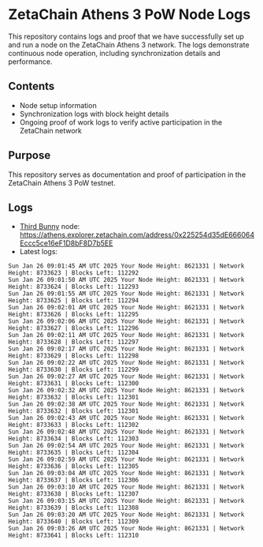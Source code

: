 # ZetaChain Athens 3 PoW Node Logs
This repository contains logs and proof that we have successfully set up and run a node on the ZetaChain Athens 3 network. The logs demonstrate continuous node operation, including synchronization details and performance.

## Contents
- Node setup information
- Synchronization logs with block height details
- Ongoing proof of work logs to verify active participation in the ZetaChain network

## Purpose
This repository serves as documentation and proof of participation in the ZetaChain Athens 3 PoW testnet.

## Logs

- [Third Bunny](https://thirdbunny.xyz/) node: https://athens.explorer.zetachain.com/address/0x225254d35dE666064Eccc5ce16eF1D8bF8D7b5EE
- Latest logs:
```
Sun Jan 26 09:01:45 AM UTC 2025 Your Node Height: 8621331 | Network Height: 8733623 | Blocks Left: 112292
Sun Jan 26 09:01:50 AM UTC 2025 Your Node Height: 8621331 | Network Height: 8733624 | Blocks Left: 112293
Sun Jan 26 09:01:55 AM UTC 2025 Your Node Height: 8621331 | Network Height: 8733625 | Blocks Left: 112294
Sun Jan 26 09:02:01 AM UTC 2025 Your Node Height: 8621331 | Network Height: 8733626 | Blocks Left: 112295
Sun Jan 26 09:02:06 AM UTC 2025 Your Node Height: 8621331 | Network Height: 8733627 | Blocks Left: 112296
Sun Jan 26 09:02:11 AM UTC 2025 Your Node Height: 8621331 | Network Height: 8733628 | Blocks Left: 112297
Sun Jan 26 09:02:17 AM UTC 2025 Your Node Height: 8621331 | Network Height: 8733629 | Blocks Left: 112298
Sun Jan 26 09:02:22 AM UTC 2025 Your Node Height: 8621331 | Network Height: 8733630 | Blocks Left: 112299
Sun Jan 26 09:02:27 AM UTC 2025 Your Node Height: 8621331 | Network Height: 8733631 | Blocks Left: 112300
Sun Jan 26 09:02:32 AM UTC 2025 Your Node Height: 8621331 | Network Height: 8733632 | Blocks Left: 112301
Sun Jan 26 09:02:38 AM UTC 2025 Your Node Height: 8621331 | Network Height: 8733632 | Blocks Left: 112301
Sun Jan 26 09:02:43 AM UTC 2025 Your Node Height: 8621331 | Network Height: 8733633 | Blocks Left: 112302
Sun Jan 26 09:02:48 AM UTC 2025 Your Node Height: 8621331 | Network Height: 8733634 | Blocks Left: 112303
Sun Jan 26 09:02:54 AM UTC 2025 Your Node Height: 8621331 | Network Height: 8733635 | Blocks Left: 112304
Sun Jan 26 09:02:59 AM UTC 2025 Your Node Height: 8621331 | Network Height: 8733636 | Blocks Left: 112305
Sun Jan 26 09:03:04 AM UTC 2025 Your Node Height: 8621331 | Network Height: 8733637 | Blocks Left: 112306
Sun Jan 26 09:03:10 AM UTC 2025 Your Node Height: 8621331 | Network Height: 8733638 | Blocks Left: 112307
Sun Jan 26 09:03:15 AM UTC 2025 Your Node Height: 8621331 | Network Height: 8733639 | Blocks Left: 112308
Sun Jan 26 09:03:20 AM UTC 2025 Your Node Height: 8621331 | Network Height: 8733640 | Blocks Left: 112309
Sun Jan 26 09:03:26 AM UTC 2025 Your Node Height: 8621331 | Network Height: 8733641 | Blocks Left: 112310
```
